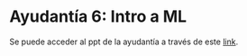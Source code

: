 # Ayudantía 6: Intro a ML

Se puede acceder al ppt de la ayudantía a través de este [link](https://docs.google.com/presentation/d/1_J3pmetBYnSRqdVr4ETKjF4--gEXe3KgDG0mMGyUdjA/edit?usp=sharing). 